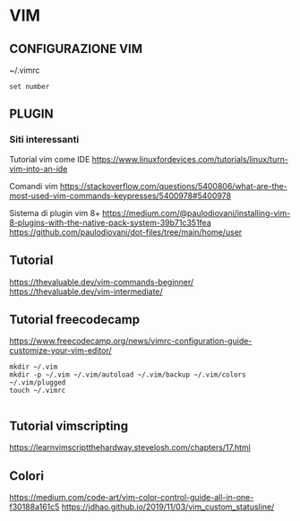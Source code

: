 # VIM

## CONFIGURAZIONE VIM

~/.vimrc

```
set number
```

## PLUGIN

### Siti interessanti

Tutorial vim come IDE
<https://www.linuxfordevices.com/tutorials/linux/turn-vim-into-an-ide>

Comandi vim
<https://stackoverflow.com/questions/5400806/what-are-the-most-used-vim-commands-keypresses/5400978#5400978>

Sistema di plugin vim 8+
<https://medium.com/@paulodiovani/installing-vim-8-plugins-with-the-native-pack-system-39b71c351fea>
<https://github.com/paulodiovani/dot-files/tree/main/home/user>

## Tutorial

<https://thevaluable.dev/vim-commands-beginner/>
<https://thevaluable.dev/vim-intermediate/>

## Tutorial freecodecamp

<https://www.freecodecamp.org/news/vimrc-configuration-guide-customize-your-vim-editor/>

```shell
mkdir ~/.vim
mkdir -p ~/.vim ~/.vim/autoload ~/.vim/backup ~/.vim/colors ~/.vim/plugged
touch ~/.vimrc


```

## Tutorial vimscripting

<https://learnvimscriptthehardway.stevelosh.com/chapters/17.html>

## Colori

<https://medium.com/code-art/vim-color-control-guide-all-in-one-f30188a161c5>
<https://jdhao.github.io/2019/11/03/vim_custom_statusline/>

#
